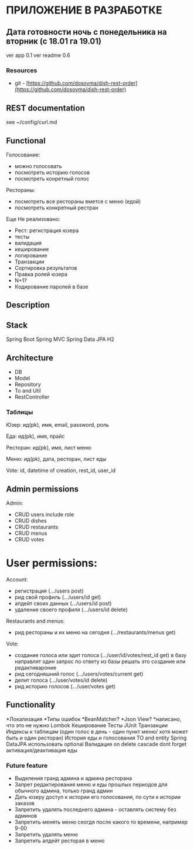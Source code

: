 # ПРИЛОЖЕНИЕ В РАЗРАБОТКЕ
## Дата готовности ночь с понедельника на вторник (с 18.01 га 19.01)

ver app 0.1
ver readme 0.6

### Resources
* git - [https://github.com/dosovma/dish-rest-order](https://github.com/dosovma/dish-rest-order)

## REST documentation
see ~/config/curl.md

## Functional

Голосование:
* можно голосовать
* посмотреть историю голосов
* посмотреть конретный голос

Рестораны:
* посмотреть все рестораны вметсе с меню (едой)
* посмотреть конкретный рестран

Еще Не реализовано:
* Рест: регистрация юзера
* тесты
* валидация
* кеширование
* логирование
* Транзакции
* Сортировка результатов
* Правка ролей юзера
* N+1?
* Кодирование паролей в базе

## Description

## Stack
Spring Boot
Spring MVC
Spring Data JPA
H2

## Architecture
* DB
* Model
* Repository
* To and Util
* RestController

### Таблицы

Юзер: ид(pk), имя, email, password, роль

Еда: ид(pk), имя, прайс

Ресторан: ид(pk), имя, лист меню

Меню: ид(pk), дата, ресторан, лист еды

Vote: id, datetime of creation, rest_id, user_id

## Admin permissions

Admin:
* CRUD users include role
* CRUD dishes
* CRUD restaurants
* CRUD menus
* CRUD votes

# User permissions:

Account:
* регистрация (.../users post)
* рид свой профиль (.../users/id get)
* апдейт своих данных (.../users/id post)
* удаление своего профиля (.../users/id delete)

Restaurants and menus:
* рид рестораны и их меню на сегодня (.../restaurants/menus get)

Vote:
* создание голоса или эдит голоса (.../user/id/votes/rest_id get) в базу направлят один запрос по ответу из базы решать
  это создание или редактивароние
* рид сегодняшний голос (.../users/votes/current get)
* делит голоса (.../user/votes/id delete)
* рид историю голосов (.../user/votes get)

## Functionality
*Локализация
*Типы ошибок
*BeanMatcher?
*Json View?
*написано, что это не нужно
Lombok
Кеширование
Тесты JUnit
Транзакции
Индексы к таблицам (один голос в день - один пункт меню/ хотя может быть и один ресторан)
История еды и голосования
TO and entity
Spring DataJPA использовать optional
Валидация
on delete cascade dont forget
активация/деактивация еды

### Future feature
* Выделения гранд админа и админа ресторана
* Запрет редактирования меню и еды прошлых периодов для обычного админа, только гранд админ
* Дать юзеру доступ к истории его голосования, по сути к истории заказов
* Запретить удалять последнего админа - оставлять систему без админов
* Запретить менять меню сеогдя после какого то времени, например 9-00
* Запретить удалять меню
* Запретить апдейт ресторая в меню